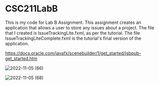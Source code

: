 # CSC211LabB
This is my code for Lab B Assignment. This assignment creates an application that allows a user to store any issues about a project. The file that I created 
is IssueTrackingLite.fxml, as per the tutorial. The file IssueTrackingLiteComplete.fxml is the tutorial's final version of the application.

https://docs.oracle.com/javafx/scenebuilder/1/get_started/jsbpub-get_started.htm 

![2022-11-05 (66)](https://user-images.githubusercontent.com/116577781/200149694-a24fa9a5-5197-4988-9ceb-ce1fe1ada252.png)

![2022-11-05 (68)](https://user-images.githubusercontent.com/116577781/200149896-2fb9ab35-6c61-4088-8323-9fe2dc5ea8f2.png)
